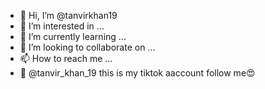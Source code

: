- 👋 Hi, I’m @tanvirkhan19
- 👀 I’m interested in ...
- 🌱 I’m currently learning ...
- 💞️ I’m looking to collaborate on ...
- 📫 How to reach me ...
- 💫 @tanvir_khan_19 this is my tiktok aaccount follow me😍

<!---
tanvirkhan19/tanvirkhan19 is a ✨ special ✨ repository because its `README.md` (this file) appears on your GitHub profile.
You can click the Preview link to take a look at your changes.
--->
